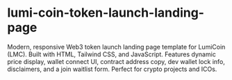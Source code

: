 # lumi-coin-token-launch-landing-page
Modern, responsive Web3 token launch landing page template for LumiCoin (LMC). Built with HTML, Tailwind CSS, and JavaScript. Features dynamic price display, wallet connect UI, contract address copy, dev wallet lock info, disclaimers, and a join waitlist form. Perfect for crypto projects and ICOs.
